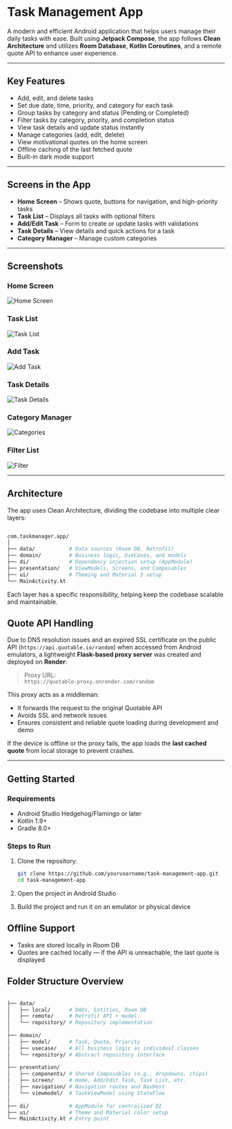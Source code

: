 # Task Management App

A modern and efficient Android application that helps users manage their daily tasks with ease. Built using **Jetpack Compose**, the app follows **Clean Architecture** and utilizes **Room Database**, **Kotlin Coroutines**, and a remote quote API to enhance user experience.

---

## Key Features

- Add, edit, and delete tasks
- Set due date, time, priority, and category for each task
- Group tasks by category and status (Pending or Completed)
- Filter tasks by category, priority, and completion status
- View task details and update status instantly
- Manage categories (add, edit, delete)
- View motivational quotes on the home screen
- Offline caching of the last fetched quote
- Built-in dark mode support

---

## Screens in the App

- **Home Screen** – Shows quote, buttons for navigation, and high-priority tasks
- **Task List** – Displays all tasks with optional filters
- **Add/Edit Task** – Form to create or update tasks with validations
- **Task Details** – View details and quick actions for a task
- **Category Manager** – Manage custom categories

---

## Screenshots

### Home Screen
![Home Screen](./screenshots/Home.jpeg)

### Task List
![Task List](./screenshots/Task_list.jpeg)

### Add Task
![Add Task](./screenshots/Add_task.jpeg)

### Task Details
![Task Details](./screenshots/Task_details.jpeg)

### Category Manager
![Categories](./screenshots/Categories.jpeg)

### Filter List
![Filter](./screenshots/Filter.jpeg)

___

## Architecture

The app uses Clean Architecture, dividing the codebase into multiple clear layers:
   ```bash

com.taskmanager.app/
│
├── data/           # Data sources (Room DB, Retrofit)
├── domain/         # Business logic, UseCases, and models
├── di/             # Dependency injection setup (AppModule)
├── presentation/   # ViewModels, Screens, and Composables
├── ui/             # Theming and Material 3 setup
└── MainActivity.kt

````

Each layer has a specific responsibility, helping keep the codebase scalable and maintainable.


## Quote API Handling

Due to DNS resolution issues and an expired SSL certificate on the public API (`https://api.quotable.io/random`) when accessed from Android emulators, a lightweight **Flask-based proxy server** was created and deployed on **Render**:

> Proxy URL:  
> `https://quotable-proxy.onrender.com/random`

This proxy acts as a middleman:
- It forwards the request to the original Quotable API
- Avoids SSL and network issues
- Ensures consistent and reliable quote loading during development and demo

If the device is offline or the proxy fails, the app loads the **last cached quote** from local storage to prevent crashes.

---

## Getting Started

### Requirements

- Android Studio Hedgehog/Flamingo or later
- Kotlin 1.9+
- Gradle 8.0+

### Steps to Run

1. Clone the repository:
   ```bash
   git clone https://github.com/yourusername/task-management-app.git
   cd task-management-app
   
   ````
2. Open the project in Android Studio

3. Build the project and run it on an emulator or physical device

## Offline Support

- Tasks are stored locally in Room DB
- Quotes are cached locally — if the API is unreachable, the last quote is displayed

## Folder Structure Overview
```bash

├── data/
│   ├── local/      # DAOs, Entities, Room DB
│   ├── remote/     # Retrofit API + model
│   └── repository/ # Repository implementation
│
├── domain/
│   ├── model/      # Task, Quote, Priority
│   ├── usecase/    # All business logic as individual classes
│   └── repository/ # Abstract repository interface
│
├── presentation/
│   ├── components/ # Shared Composables (e.g., dropdowns, chips)
│   ├── screen/     # Home, Add/Edit Task, Task List, etc.
│   ├── navigation/ # Navigation routes and NavHost
│   └── viewmodel/  # TaskViewModel using StateFlow
│
├── di/             # AppModule for centralized DI
├── ui/             # Theme and Material color setup
└── MainActivity.kt # Entry point

```